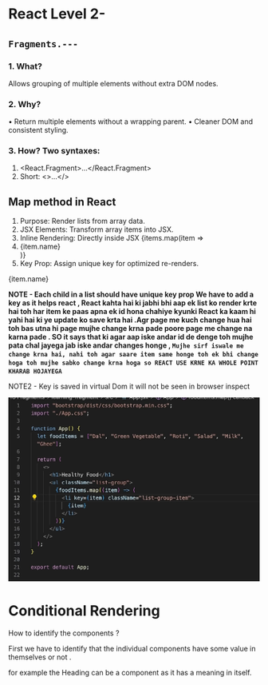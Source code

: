  # React Level 2-

## `Fragments.---`

### 1. What?

Allows grouping of multiple elements without
extra DOM nodes.

### 2. Why?

• Return multiple elements without a wrapping
parent.
• Cleaner DOM and consistent styling.

### 3. How? Two syntaxes:

1. <React.Fragment>...</React.Fragment>
2. Short: <>...</>



## Map method in React


1. Purpose: Render lists from array data.
2. JSX Elements: Transform array items into JSX.
3. Inline Rendering: Directly inside JSX
{items.map(item => <li key={item.id}>{item.name}</li>)}
4. Key Prop: Assign unique key for optimized re-renders.
<div key={item.id}>{item.name}</div>



**NOTE - Each child in a list should have unique key prop We have to add a key  as it helps react , React kahta hai ki jabhi bhi aap ek list ko render krte hai toh har item ke paas apna ek id hona chahiye kyunki React ka kaam hi yahi hai ki ye update ko save krta hai .Agr page me kuch change hua hai toh  bas utna hi page mujhe change krna pade poore page me change na karna pade  . SO it says that ki agar aap iske andar id de denge toh mujhe pata chal jayega jab iske andar changes honge , `Mujhe sirf iswale me  change krna hai, nahi toh agar saare item same honge toh ek bhi change hoga toh mujhe sabko change krna hoga so REACT USE KRNE KA WHOLE POINT KHARAB HOJAYEGA`**




NOTE2 - Key is saved in virtual Dom it will not be seen in browser inspect


![Alt Text](
https://github.com/rajvipulraj401/React/blob/main/React_notes/REACT_Full_Course/18-ReactLevel_2/mapKey.png)









# Conditional Rendering


How to identify the components ?

First we have to identify that the individual components have some value in themselves or not .

for example the Heading can be a component as it has a meaning in itself.